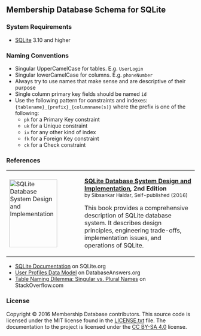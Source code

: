## Membership Database Schema for SQLite

### System Requirements

  * [SQLite](http://sqlite.org/) 3.10 and higher

### Naming Conventions

  * Singular UpperCamelCase for tables. E.g. `UserLogin`
  * Singular lowerCamelCase for columns. E.g. `phoneNumber`
  * Always try to use names that make sense and are descriptive of their purpose
  * Single column primary key fields should be named `id`
  * Use the following pattern for constraints and indexes: `{tablename}_{prefix}_{columnname(s)}` where the prefix is
   one of the following:
    * `pk` for a Primary Key constraint
    * `uk` for a Unique constraint
    * `ix` for any other kind of index
    * `fk` for a Foreign Key constraint
    * `ck` for a Check constraint

### References

<table width="100%">
  <tr>
    <td width="185">
      <a href="https://books.google.ru/books?id=yWzwCwAAQBAJ">
        <img src="https://books.google.ru/books/content?id=yWzwCwAAQBAJ&printsec=frontcover&img=1&zoom=5" width="128" height="181" alt="SQLite Database System Design and Implementation" />
      </a>
    </td>
    <td>
      <p>
        <strong><a href="https://books.google.ru/books?id=yWzwCwAAQBAJ">SQLite Database System Design and Implementation</a>, 2nd Edition</strong><br />
        <sup>by Sibsankar Haldar, Self-published (2016)</sup>
      </p>
      <p>
        This book provides a comprehensive description of SQLite database system. It describes
        design principles, engineering trade-offs, implementation issues, and operations of SQLite.
      </p>
    </td>
  </tr>
</table>

  * [SQLite Documentation](https://www.sqlite.org/docs.html) on SQLite.org
  * [User Profiles Data Model](http://www.databaseanswers.org/data_models/user_profiles/index.htm) on DatabaseAnswers.org
  * [Table Naming Dilemma: Singular vs. Plural Names](http://stackoverflow.com/a/5841297/82686) on StackOverflow.com

### License

Copyright © 2016 Membership Database contributors. This source code is licensed
under the MIT license found in the [LICENSE.txt](https://github.com/membership/membership.db/blob/master/LICENSE.txt)
file. The documentation to the project is licensed under the
[CC BY-SA 4.0](http://creativecommons.org/licenses/by-sa/4.0/) license.
